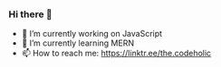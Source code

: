 ### Hi there 👋

- 🔭 I’m currently working on JavaScript
- 🌱 I’m currently learning MERN
- 📫 How to reach me: https://linktr.ee/the.codeholic
